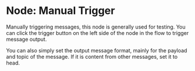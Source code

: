 Node: Manual Trigger
==



Manually triggering messages, this node is generally used for testing. You can click the trigger button on the left side of the node in the flow to trigger message output.

You can also simply set the output message format, mainly for the payload and topic of the message. If it is content from other messages, set it to head.


